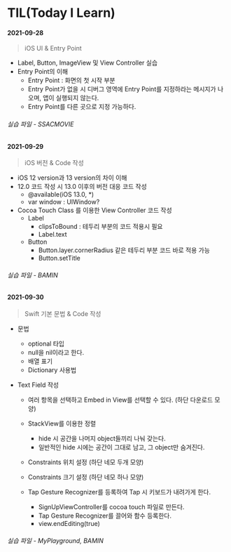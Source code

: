# TIL(Today I Learn)



#### 2021-09-28

> iOS UI & Entry Point

- Label, Button, ImageView 및 View Controller 실습
- Entry Point의 이해
  - Entry Point : 화면의 첫 시작 부분
  - Entry Point가 없을 시 디버그 영역에 Entry Point를 지정하라는 메시지가 나오며,  앱이 실행되지 않는다.
  - Entry Point를 다른 곳으로 지정 가능하다.

###### 실습 파일 - SSACMOVIE







#### 2021-09-29

> iOS 버전 & Code 작성

- iOS 12 version과 13 version의 차이 이해
- 12.0 코드 작성 시 13.0 이후의 버전 대응 코드 작성
  - @available(iOS 13.0, *)
  - var window : UIWindow?
- Cocoa Touch Class 를 이용한 View Controller 코드 작성
  - Label
    - clipsToBound : 테두리 부분의 코드 적용시 필요
    - Label.text
  - Button
    - Button.layer.cornerRadius 같은 테두리 부분 코드 바로 적용 가능
    - Button.setTitle

###### 실습 파일 - BAMIN







#### 2021-09-30

> Swift 기본 문법 & Code 작성

- 문법

  - optional 타입
  - null을 nil이라고 한다.
  - 배열 표기
  - Dictionary 사용법

- Text Field 작성

  - 여러 항목을 선택하고 Embed in View를 선택할 수 있다. (하단 다운로드 모양)

  - StackView를 이용한 정렬
    - hide 시 공간을 나머지 object들끼리 나눠 갖는다.
    - 일반적인 hide 시에는 공간이 그대로 남고, 그 object만 숨겨진다.

  - Constraints 위치 설정 (하단 네모 두개 모양)
  - Constraints 크기 설정 (하단 네모 하나 모양)
  - Tap Gesture Recognizer를 등록하여 Tap 시 키보드가 내려가게 한다.
    - SignUpViewController를 cocoa touch 파일로 만든다.
    - Tap Gesture Recognizer를 끌어와 함수 등록한다.
    - view.endEditing(true)

###### 실습 파일 - MyPlayground, BAMIN
